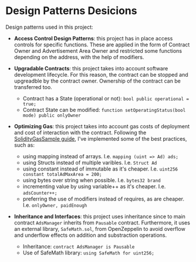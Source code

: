 # Design Patterns Desicions
Design patterns used in this project:
- **Access Control Design Patterns**: this project has in place access controls for specific functions. These are applied in the form of Contract Owner and Advertisement Area Owner and restricted some functions depending on the address, with the help of modifiers.
- **Upgradable Contracts**: this project takes into account software development lifecycle. For this reason, the contract can be stopped and upgreadble by the contract owner. Ownership of the contract can be transferred too.
    - Contract has a State (operational or not): ``bool public operational = true;``
    - Contract State can be modified: ``function setOperatingStatus(bool mode) public onlyOwner``

- **Optimizing Gas**: this project takes into account gas costs of deployment and cost of interaction with the contract. Following the [SolidityGasSample guide](https://github.com/thedarkjester/SolidityGasSamples), I've implemented some of the best practices, such as:
    - using mapping instead of arrays. I.e. ``mapping (uint => Ad) ads;``
    - using Structs instead of multiple varibles. I.e. ``Struct Ad``
    - using constant instead of immutable as it's cheaper. I.e. ``uint256 constant totalAdMaxArea = 200;``
    - using bytes over string when possible. I.e. ``bytes32 brand``
    - incrementing value by using variable++ as it's cheaper. I.e. ``adsCounter++;``
    - preferring the use of modifiers instead of requires, as are cheaper. I.e. ``onlyOwner, paidEnough``
- **Inheritance and Interfaces**: this project uses inheritance since to main contract ``AdsManager`` inherits from ``Pausable`` contract. Furthermore, it uses an external library, ``SafeMath.sol``, from OpenZeppelin to avoid overflow and underflow effects on addition and substraction operations.
    - Inheritance: ``contract AdsManager is Pausable``
    - Use of SafeMath library: ``using SafeMath for uint256;``